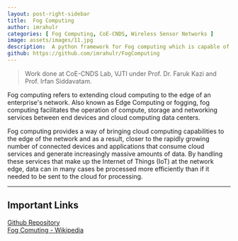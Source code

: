 ```yaml
---
layout: post-right-sidebar
title:  Fog Computing
author: imrahulr
categories: [ Fog Computing, CoE-CNDS, Wireless Sensor Networks ]
image: assets/images/11.jpg  
description:  A python framework for Fog computing which is capable of performing both supervision and control of wireless sensor networks of any type.
github: https://github.com/imrahulr/FogComputing
---
```


> Work done at CoE-CNDS Lab, VJTI under Prof. Dr. Faruk Kazi and Prof. Irfan Siddavatam.

Fog computing refers to extending cloud computing to the edge of an enterprise's network. Also known as Edge Computing or fogging, fog computing facilitates the operation of compute, storage and networking services between end devices and cloud computing data centers.

Fog computing provides a way of bringing cloud computing capabilities to the edge of the network and as a result, closer to the rapidly growing number of connected devices and applications that consume cloud services and generate increasingly massive amounts of data. By handling these services that make up the Internet of Things (IoT) at the network edge, data can in many cases be processed more efficiently than if it needed to be sent to the cloud for processing.

---

## Important Links

<a href="https://github.com/imrahulr/FogComputing">Github Repository</a><br>
<a href="https://en.wikipedia.org/wiki/Fog_computing">Fog Comuting - Wikipedia</a><br>